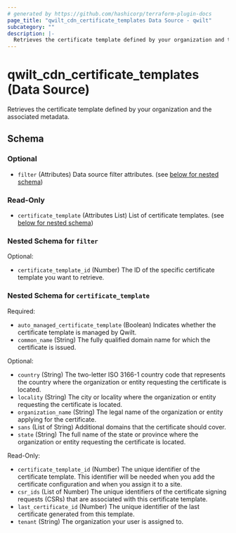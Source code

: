 ```yaml
---
# generated by https://github.com/hashicorp/terraform-plugin-docs
page_title: "qwilt_cdn_certificate_templates Data Source - qwilt"
subcategory: ""
description: |-
  Retrieves the certificate template defined by your organization and the associated metadata.
---
```


# qwilt_cdn_certificate_templates (Data Source)

Retrieves the certificate template defined by your organization and the associated metadata.



<!-- schema generated by tfplugindocs -->
## Schema

### Optional

- `filter` (Attributes) Data source filter attributes. (see [below for nested schema](#nestedatt--filter))

### Read-Only

- `certificate_template` (Attributes List) List of certificate templates. (see [below for nested schema](#nestedatt--certificate_template))

<a id="nestedatt--filter"></a>
### Nested Schema for `filter`

Optional:

- `certificate_template_id` (Number) The ID of the specific certificate template you want to retrieve.


<a id="nestedatt--certificate_template"></a>
### Nested Schema for `certificate_template`

Required:

- `auto_managed_certificate_template` (Boolean) Indicates whether the certificate template is managed by Qwilt.
- `common_name` (String) The fully qualified domain name for which the certificate is issued.

Optional:

- `country` (String) The two-letter ISO 3166-1 country code that represents the country where the organization or entity requesting the certificate is located.
- `locality` (String) The city or locality where the organization or entity requesting the certificate is located.
- `organization_name` (String) The legal name of the organization or entity applying for the certificate.
- `sans` (List of String) Additional domains that the certificate should cover.
- `state` (String) The full name of the state or province where the organization or entity requesting the certificate is located.

Read-Only:

- `certificate_template_id` (Number) The unique identifier of the certificate template. This identifier will be needed when you add the certificate configuration and when you assign it to a site.
- `csr_ids` (List of Number) The unique identifiers of the certificate signing requests (CSRs) that are associated with this certificate template.
- `last_certificate_id` (Number) The unique identifier of the last certificate generated from this template.
- `tenant` (String) The organization your user is assigned to.
